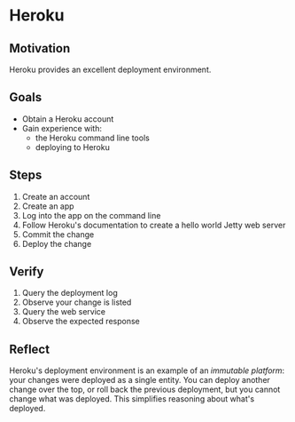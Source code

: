 # Heroku

## Motivation

Heroku provides an excellent deployment environment.


## Goals

* Obtain a Heroku account
* Gain experience with:
	* the Heroku command line tools
	* deploying to Heroku


## Steps

1. Create an account
1. Create an app
1. Log into the app on the command line
1. Follow Heroku's documentation to create a hello world Jetty web server
1. Commit the change
1. Deploy the change


## Verify

1. Query the deployment log
1. Observe your change is listed
1. Query the web service
1. Observe the expected response


## Reflect

Heroku's deployment environment is an example of an _immutable platform_: your changes were deployed as a single entity. You can deploy another change over the top, or roll back the previous deployment, but you cannot change what was deployed. This simplifies reasoning about what's deployed.